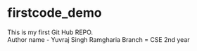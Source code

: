 # firstcode_demo
This is my first Git Hub REPO.
<br>
Author name - Yuvraj Singh Ramgharia
Branch = CSE 2nd year
